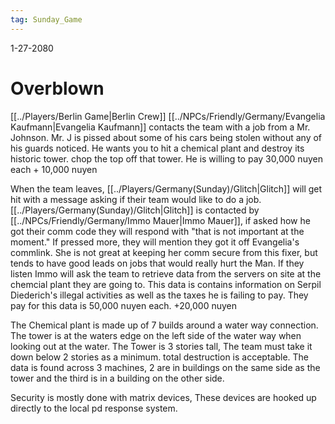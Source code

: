 ```yaml
---
tag: Sunday_Game
---
```

1-27-2080
# Overblown
[[../Players/Berlin Game|Berlin Crew]]
[[../NPCs/Friendly/Germany/Evangelia Kaufmann|Evangelia Kaufmann]] contacts the team with a job from a Mr. Johnson.
Mr. J is pissed about some of his cars being stolen without any of his guards noticed. He wants you to hit a chemical plant and destroy its historic tower. chop the top off that tower. He is willing to pay 30,000 nuyen each + 10,000 nuyen

When the team leaves, [[../Players/Germany(Sunday)/Glitch|Glitch]] will get hit with a message asking if their team would like to do a job. [[../Players/Germany(Sunday)/Glitch|Glitch]] is contacted by [[../NPCs/Friendly/Germany/Immo Mauer|Immo Mauer]], if asked how he got their comm code they will respond with "that is not important at the moment." If pressed more, they will mention they got it off Evangelia's commlink. She is not great at keeping her comm secure from this fixer, but tends to have good leads on jobs that would really hurt the Man. If they listen Immo will ask the team to retrieve data from the servers on site at the chemcial plant they are going to. This data is contains information on Serpil Diederich's illegal activities as well as the taxes he is failing to pay. They pay for this data is 50,000 nuyen each. +20,000 nuyen

The Chemical plant is made up of 7 builds around a water way connection. The tower is at the waters edge on the left side of the water way when looking out at the water. The Tower is 3 stories tall, The team must take it down below 2 stories as a minimum. total destruction is acceptable. The data is found across 3 machines, 2 are in buildings on the same side as the tower and the third is in a building on the other side.

Security is mostly done with matrix devices, These devices are hooked up directly to the local pd response system. 